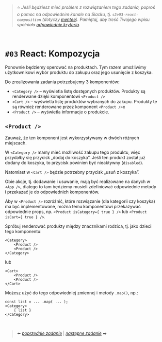 
> :star: *Jeśli będziesz mieć problem z rozwiązaniem tego zadania, poproś o pomoc na odpowiednim kanale na Slacku, tj. `s2e03-react-composition` (dotyczy [mentee](https://devmentor.pl/mentoring-javascript/)). Pamiętaj, aby treść Twojego wpisu spełniała [odpowiednie kryteria](https://devmentor.pl/jak-prosic-o-pomoc/).*

&nbsp;

# `#03` React: Kompozycja


Ponownie będziemy operować na produktach. Tym razem umożliwimy użytkownikowi wybór produktu do zakupu oraz jego usunięcie z koszyka.


Do zrealizowania zadania potrzebujemy 3 komponentów:
* `<Category />` – wyświetla listę dostępnych produktów. Produkty są renderwane dzięki komponentowi `<Product />`
* `<Cart />` – wyświetla listę produktów wybranych do zakupu. Produkty te są również renderowane przez komponent `<Product />`o
* `<Product />` – wyświetla informacje o produkcie.

## `<Product />`

Zauważ, że ten komponent jest wykorzystywany w dwóch różnych miejscach. 

W `<Category />` mamy mieć możliwość zakupu tego produktu, więc przydałby się przycisk „dodaj do koszyka”. Jeśli ten produkt został już dodany do koszyka, to przycisk powinien być nieaktywny (`disabled`).

Natomiast w `<Cart />` będzie potrzebny przycisk „usuń z koszyka”.

Obie akcje, tj. dodawanie i usuwanie, mają być realizowane na danych w `<App />`, dlatego to tam będziemy musieli zdefiniować odpowiednie metody i przekazać je do odpowiednich komponentów.

Aby w `<Product />` rozróżnić, które rozwiązanie (dla kategorii czy koszyka) ma być implementowane, można temu komponentowi przekazywać odpowiednie props, np. `<Product isCategory={ true } />` lub `<Product isCart={ true } />`.

Spróbuj renderować produkty między znacznikami rodzica, tj. jako dzieci tego komponentu:

```
<Category>
    <Product />
    <Product />
</Category>
```

lub

```
<Cart>
    <Product />
    <Product />
</Cart>
```

Możesz użyć do tego odpowiedniej zmiennej i metody `.map()`, np.:

```
const list = ... .map( ... );
<Category>
    { list }
</Category>
```
&nbsp;

> :arrow_left: [*poprzednie zadanie*](./../02) | [*następne zadanie*](./../04) :arrow_right:
